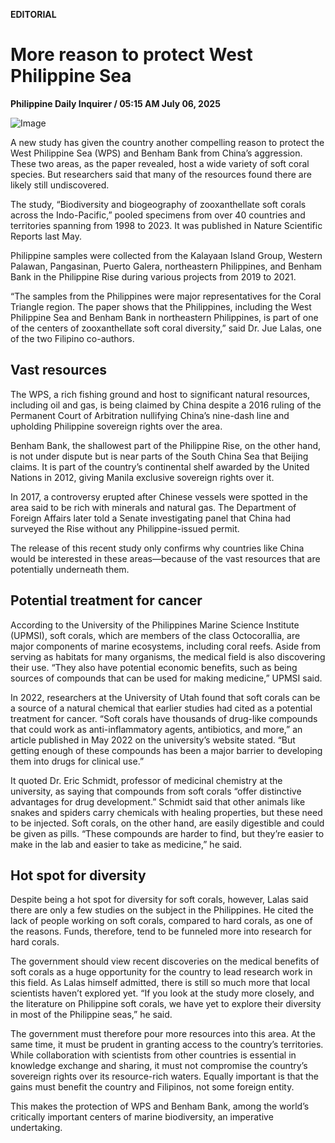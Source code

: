 **EDITORIAL**

# More reason to protect West Philippine Sea

****Philippine Daily Inquirer / 05:15 AM July 06, 2025****

![Image](https://raw.githubusercontent.com/github-jl14/scrapy_api/refs/heads/main/images/editorial07062025.png)

A new study has given the country another compelling reason to protect the West Philippine Sea (WPS) and Benham Bank from China’s aggression. These two areas, as the paper revealed, host a wide variety of soft coral species. But researchers said that many of the resources found there are likely still undiscovered.

The study, “Biodiversity and biogeography of zooxanthellate soft corals across the Indo-Pacific,” pooled specimens from over 40 countries and territories spanning from 1998 to 2023. It was published in Nature Scientific Reports last May.

Philippine samples were collected from the Kalayaan Island Group, Western Palawan, Pangasinan, Puerto Galera, northeastern Philippines, and Benham Bank in the Philippine Rise during various projects from 2019 to 2021. 

“The samples from the Philippines were major representatives for the Coral Triangle region. The paper shows that the Philippines, including the West Philippine Sea and Benham Bank in northeastern Philippines, is part of one of the centers of zooxanthellate soft coral diversity,” said Dr. Jue Lalas, one of the two Filipino co-authors.

## Vast resources

The WPS, a rich fishing ground and host to significant natural resources, including oil and gas, is being claimed by China despite a 2016 ruling of the Permanent Court of Arbitration nullifying China’s nine-dash line and upholding Philippine sovereign rights over the area. 

Benham Bank, the shallowest part of the Philippine Rise, on the other hand, is not under dispute but is near parts of the South China Sea that Beijing claims. It is part of the country’s continental shelf awarded by the United Nations in 2012, giving Manila exclusive sovereign rights over it.

In 2017, a controversy erupted after Chinese vessels were spotted in the area said to be rich with minerals and natural gas. The Department of Foreign Affairs later told a Senate investigating panel that China had surveyed the Rise without any Philippine-issued permit.

The release of this recent study only confirms why countries like China would be interested in these areas—because of the vast resources that are potentially underneath them.

## Potential treatment for cancer

According to the University of the Philippines Marine Science Institute (UPMSI), soft corals, which are members of the class Octocorallia, are major components of marine ecosystems, including coral reefs. Aside from serving as habitats for many organisms, the medical field is also discovering their use. “They also have potential economic benefits, such as being sources of compounds that can be used for making medicine,” UPMSI said. 

In 2022, researchers at the University of Utah found that soft corals can be a source of a natural chemical that earlier studies had cited as a potential treatment for cancer. “Soft corals have thousands of drug-like compounds that could work as anti-inflammatory agents, antibiotics, and more,” an article published in May 2022 on the university’s website stated. “But getting enough of these compounds has been a major barrier to developing them into drugs for clinical use.”

It quoted Dr. Eric Schmidt, professor of medicinal chemistry at the university, as saying that compounds from soft corals “offer distinctive advantages for drug development.” Schmidt said that other animals like snakes and spiders carry chemicals with healing properties, but these need to be injected. Soft corals, on the other hand, are easily digestible and could be given as pills. “These compounds are harder to find, but they’re easier to make in the lab and easier to take as medicine,” he said.

## Hot spot for diversity

Despite being a hot spot for diversity for soft corals, however, Lalas said there are only a few studies on the subject in the Philippines. He cited the lack of people working on soft corals, compared to hard corals, as one of the reasons. Funds, therefore, tend to be funneled more into research for hard corals.

The government should view recent discoveries on the medical benefits of soft corals as a huge opportunity for the country to lead research work in this field. As Lalas himself admitted, there is still so much more that local scientists haven’t explored yet. “If you look at the study more closely, and the literature on Philippine soft corals, we have yet to explore their diversity in most of the Philippine seas,” he said.

The government must therefore pour more resources into this area. At the same time, it must be prudent in granting access to the country’s territories. While collaboration with scientists from other countries is essential in knowledge exchange and sharing, it must not compromise the country’s sovereign rights over its resource-rich waters. Equally important is that the gains must benefit the country and Filipinos, not some foreign entity.

This makes the protection of WPS and Benham Bank, among the world’s critically important centers of marine biodiversity, an imperative undertaking.